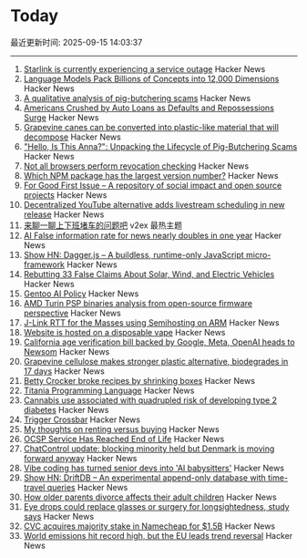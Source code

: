 # Today

最近更新时间: 2025-09-15 14:03:37

--- 
1. [Starlink is currently experiencing a service outage](https://www.starlink.com/) Hacker News
2. [Language Models Pack Billions of Concepts into 12,000 Dimensions](https://nickyoder.com/johnson-lindenstrauss/) Hacker News
3. [A qualitative analysis of pig-butchering scams](https://arxiv.org/abs/2503.20821) Hacker News
4. [Americans Crushed by Auto Loans as Defaults and Repossessions Surge](https://www.carscoops.com/2025/09/auto-loan-delinquencies-are-off-the-dial-and-even-prime-borrowers-are-struggling/) Hacker News
5. [Grapevine canes can be converted into plastic-like material that will decompose](https://www.sdstate.edu/news/2025/08/can-grapevines-help-slow-plastic-waste-problem) Hacker News
6. ["Hello, Is This Anna?": Unpacking the Lifecycle of Pig-Butchering Scams](https://arxiv.org/abs/2503.20821) Hacker News
7. [Not all browsers perform revocation checking](https://revoked-isrgrootx1.letsencrypt.org/) Hacker News
8. [Which NPM package has the largest version number?](https://adamhl.dev/blog/largest-number-in-npm-package/) Hacker News
9. [For Good First Issue – A repository of social impact and open source projects](https://forgoodfirstissue.github.com/) Hacker News
10. [Decentralized YouTube alternative adds livestream scheduling in new release](https://news.itsfoss.com/peertube-7-3/) Hacker News
11. [来聊一聊上下班堵车的问题吧](https://www.v2ex.com/t/1159188) v2ex 最热主题
12. [AI False information rate for news nearly doubles in one year](https://www.newsguardtech.com/ai-monitor/august-2025-ai-false-claim-monitor/) Hacker News
13. [Show HN: Dagger.js – A buildless, runtime-only JavaScript micro-framework](https://daggerjs.org) Hacker News
14. [Rebutting 33 False Claims About Solar, Wind, and Electric Vehicles](https://scholarship.law.columbia.edu/cgi/viewcontent.cgi?article=1218&context=sabin_climate_change) Hacker News
15. [Gentoo AI Policy](https://wiki.gentoo.org/wiki/Project:Council/AI_policy) Hacker News
16. [AMD Turin PSP binaries analysis from open-source firmware perspective](https://blog.3mdeb.com/2025/2025-09-11-gigabyte-mz33-ar1-blob-analysis/) Hacker News
17. [J-Link RTT for the Masses using Semihosting on ARM](https://bogdanthegeek.github.io/blog/insights/jlink-rtt-for-the-masses/) Hacker News
18. [Website is hosted on a disposable vape](http://ewaste.fka.wtf/) Hacker News
19. [California age verification bill backed by Google, Meta, OpenAI heads to Newsom](https://www.politico.com/news/2025/09/13/california-advances-effort-to-check-kids-ages-online-amid-safety-concerns-00563005) Hacker News
20. [Grapevine cellulose makes stronger plastic alternative, biodegrades in 17 days](https://www.sdstate.edu/news/2025/08/can-grapevines-help-slow-plastic-waste-problem) Hacker News
21. [Betty Crocker broke recipes by shrinking boxes](https://www.cubbyathome.com/boxed-cake-mix-sizes-have-shrunk-80045058) Hacker News
22. [Titania Programming Language](https://github.com/gingerBill/titania) Hacker News
23. [Cannabis use associated with quadrupled risk of developing type 2 diabetes](https://medicalxpress.com/news/2025-09-cannabis-quadrupled-diabetes-million-adults.html) Hacker News
24. [Trigger Crossbar](https://serd.es/2025/09/14/Trigger-crossbar.html) Hacker News
25. [My thoughts on renting versus buying](https://milesbarr.me/posts/my-thoughts-on-renting-versus-buying/) Hacker News
26. [OCSP Service Has Reached End of Life](https://letsencrypt.org/2025/08/06/ocsp-service-has-reached-end-of-life) Hacker News
27. [ChatControl update: blocking minority held but Denmark is moving forward anyway](https://disobey.net/@yawnbox/115203365485529363) Hacker News
28. [Vibe coding has turned senior devs into 'AI babysitters'](https://techcrunch.com/2025/09/14/vibe-coding-has-turned-senior-devs-into-ai-babysitters-but-they-say-its-worth-it/) Hacker News
29. [Show HN: DriftDB – An experimental append-only database with time-travel queries](https://github.com/DavidLiedle/DriftDB) Hacker News
30. [How older parents divorce affects their adult children](https://www.bbc.com/future/article/20250912-how-grey-divorce-affects-adult-children) Hacker News
31. [Eye drops could replace glasses or surgery for longsightedness, study says](https://www.theguardian.com/society/2025/sep/14/eye-drops-could-replace-glasses-surgery-longsighted-study) Hacker News
32. [CVC acquires majority stake in Namecheap for $1.5B](https://webhosting.today/2025/09/12/cvc-acquires-majority-stake-in-namecheap-for-1-5-billion/) Hacker News
33. [World emissions hit record high, but the EU leads trend reversal](https://joint-research-centre.ec.europa.eu/jrc-news-and-updates/world-emissions-hit-record-high-eu-leads-trend-reversal-2025-09-09_en) Hacker News
